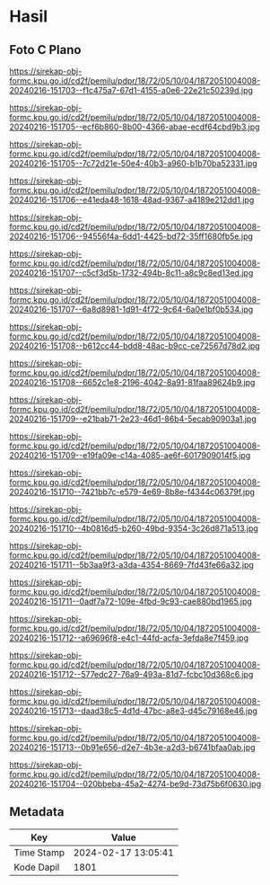 # Hasil

## Foto C Plano

https://sirekap-obj-formc.kpu.go.id/cd2f/pemilu/pdpr/18/72/05/10/04/1872051004008-20240216-151703--f1c475a7-67d1-4155-a0e6-22e21c50239d.jpg

https://sirekap-obj-formc.kpu.go.id/cd2f/pemilu/pdpr/18/72/05/10/04/1872051004008-20240216-151705--ecf6b860-8b00-4366-abae-ecdf64cbd9b3.jpg

https://sirekap-obj-formc.kpu.go.id/cd2f/pemilu/pdpr/18/72/05/10/04/1872051004008-20240216-151705--7c72d21e-50e4-40b3-a960-b1b70ba52331.jpg

https://sirekap-obj-formc.kpu.go.id/cd2f/pemilu/pdpr/18/72/05/10/04/1872051004008-20240216-151706--e41eda48-1618-48ad-9367-a4189e212dd1.jpg

https://sirekap-obj-formc.kpu.go.id/cd2f/pemilu/pdpr/18/72/05/10/04/1872051004008-20240216-151706--94556f4a-6dd1-4425-bd72-35ff1680fb5e.jpg

https://sirekap-obj-formc.kpu.go.id/cd2f/pemilu/pdpr/18/72/05/10/04/1872051004008-20240216-151707--c5cf3d5b-1732-494b-8c11-a8c9c8ed13ed.jpg

https://sirekap-obj-formc.kpu.go.id/cd2f/pemilu/pdpr/18/72/05/10/04/1872051004008-20240216-151707--6a8d8981-1d91-4f72-9c64-6a0e1bf0b534.jpg

https://sirekap-obj-formc.kpu.go.id/cd2f/pemilu/pdpr/18/72/05/10/04/1872051004008-20240216-151708--b612cc44-bdd8-48ac-b9cc-ce72567d78d2.jpg

https://sirekap-obj-formc.kpu.go.id/cd2f/pemilu/pdpr/18/72/05/10/04/1872051004008-20240216-151708--6652c1e8-2196-4042-8a91-81faa89624b9.jpg

https://sirekap-obj-formc.kpu.go.id/cd2f/pemilu/pdpr/18/72/05/10/04/1872051004008-20240216-151709--e21bab71-2e23-46d1-86b4-5ecab90903a1.jpg

https://sirekap-obj-formc.kpu.go.id/cd2f/pemilu/pdpr/18/72/05/10/04/1872051004008-20240216-151709--e19fa09e-c14a-4085-ae6f-6017909014f5.jpg

https://sirekap-obj-formc.kpu.go.id/cd2f/pemilu/pdpr/18/72/05/10/04/1872051004008-20240216-151710--7421bb7c-e579-4e69-8b8e-f4344c06379f.jpg

https://sirekap-obj-formc.kpu.go.id/cd2f/pemilu/pdpr/18/72/05/10/04/1872051004008-20240216-151710--4b0816d5-b260-49bd-9354-3c26d871a513.jpg

https://sirekap-obj-formc.kpu.go.id/cd2f/pemilu/pdpr/18/72/05/10/04/1872051004008-20240216-151711--5b3aa9f3-a3da-4354-8669-7fd43fe66a32.jpg

https://sirekap-obj-formc.kpu.go.id/cd2f/pemilu/pdpr/18/72/05/10/04/1872051004008-20240216-151711--0adf7a72-109e-4fbd-9c93-cae880bd1965.jpg

https://sirekap-obj-formc.kpu.go.id/cd2f/pemilu/pdpr/18/72/05/10/04/1872051004008-20240216-151712--a69696f8-e4c1-44fd-acfa-3efda8e7f459.jpg

https://sirekap-obj-formc.kpu.go.id/cd2f/pemilu/pdpr/18/72/05/10/04/1872051004008-20240216-151712--577edc27-76a9-493a-81d7-fcbc10d368c6.jpg

https://sirekap-obj-formc.kpu.go.id/cd2f/pemilu/pdpr/18/72/05/10/04/1872051004008-20240216-151713--daad38c5-4d1d-47bc-a8e3-d45c79168e46.jpg

https://sirekap-obj-formc.kpu.go.id/cd2f/pemilu/pdpr/18/72/05/10/04/1872051004008-20240216-151713--0b91e656-d2e7-4b3e-a2d3-b6741bfaa0ab.jpg

https://sirekap-obj-formc.kpu.go.id/cd2f/pemilu/pdpr/18/72/05/10/04/1872051004008-20240216-151704--020bbeba-45a2-4274-be9d-73d75b6f0630.jpg


## Metadata

| Key        | Value               |
| ---------- | ------------------- |
| Time Stamp | 2024-02-17 13:05:41 |
| Kode Dapil | 1801                |



